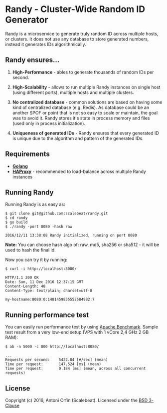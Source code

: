 Randy - Cluster-Wide Random ID Generator
========================================

Randy is a microservice to generate truly random ID across multiple hosts,
or clusters. It does not use any database to store generated numbers, instead it
generates IDs algorithmically.

Randy ensures...
-------------------

1. **High-Performance** - ables to generate thousands of random IDs per second.

2. **High-Scalability** - allows to run multiple Randy instances on single host
   (using different ports), multiple hosts and multiple clusters.

3. **No centralized database** - common solutions are based on having some kind of
   centralized database (e.g. Redis). As database could be an another SPOF or point
   that is not so easy to scale or maintain, the goal was to avoid it.
   Randy stores it's state in process memory and files (used only in process initialization).

4. **Uniqueness of generated IDs** - Randy ensures that every generated ID is unique
   due to the algorithm and pattern of the generated IDs.
   
Requirements
------------

* [**Golang**](https://golang.org/doc/install)
* [**HAProxy**](http://www.haproxy.org/) - recommended to load-balance across multiple Randy instances

Running Randy
-------------

Running Randy is as easy as:

```
$ git clone git@github.com:scalebeat/randy.git
$ cd randy
$ go build
$ ./randy -port 8080 -hash raw

2016/12/11 13:38:08 Randy initialized, running on port 8080
```

**Note:** You can choose hash algo of: raw, md5, sha256 or sha512 - it will be used 
to hash the final id.

Now you can try it by running:

```
$ curl -i http://localhost:8080/

HTTP/1.1 200 OK
Date: Sun, 11 Dec 2016 12:37:15 GMT
Content-Length: 48
Content-Type: text/plain; charset=utf-8

my-hostname:8080:0:1481459835552584982:7
```

Running performance test
------------------------

You can easily run performance test by using [Apache Benchmark](http://httpd.apache.org/docs/2.4/programs/ab.html).
Sample test result from a very low-end setup (VPS with 1 vCore 2,4 GHz 2 GB RAM):

```
$ ab -n 5000 -c 800 http://localhost:8080/

...
Requests per second:    5422.84 [#/sec] (mean)
Time per request:       147.524 [ms] (mean)
Time per request:       0.184 [ms] (mean, across all concurrent requests)

```

License
-------

Copyright (c) 2016, Antoni Orfin (Scalebeat).
Licensed under the [BSD 3-Clause](LICENSE)
